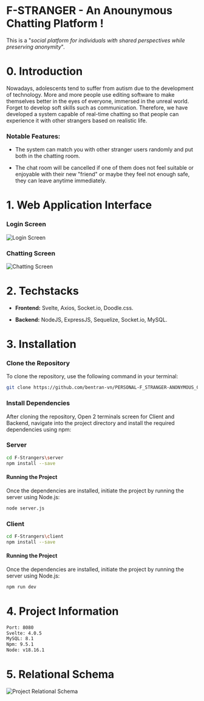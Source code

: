 <h1> F-STRANGER - An Anounymous Chatting Platform !</h1>
This is a "<i>social platform for individuals with shared perspectives while preserving anonymity</i>".<br>

# 0. Introduction
Nowadays, adolescents tend to suffer from autism due to the development of technology. More and more people use editing software to make themselves better in the eyes of everyone, immersed in the unreal world. Forget to develop soft skills such as communication. Therefore, we have developed a system capable of real-time chatting so that people can experience it with other strangers based on realistic life.

### Notable Features:

- The system can match you with other stranger users randomly and put both in the chatting room.

- The chat room will be cancelled if one of them does not feel suitable or enjoyable with their new "friend" or maybe they feel not enough safe, they can leave anytime immediately.
  
# 1. Web Application Interface
### Login Screen
![Login Screen](https://drive.google.com/uc?id=1I8OlH2KaebVDsobtsGohh0QS5rf-iiVt)

### Chatting Screen
![Chatting Screen](https://drive.google.com/uc?id=1u_GvQZfXsKL1X3q0p5jMMIOqlFEp0ayR)

# 2. Techstacks

- **Frontend:** Svelte, Axios, Socket.io, Doodle.css.
  
- **Backend:** NodeJS, ExpressJS, Sequelize, Socket.io, MySQL.

# 3. Installation
### Clone the Repository

To clone the repository, use the following command in your terminal:

```bash
git clone https://github.com/bentran-vn/PERSONAL-F_STRANGER-ANONYMOUS_CHATTING_PLATFORM.git
```
### Install Dependencies

After cloning the repository, Open 2 terminals screen for Client and Backend, navigate into the project directory and install the required dependencies using npm:

### Server
```bash
cd F-Strangers\server
npm install --save
```
#### Running the Project

Once the dependencies are installed, initiate the project by running the server using Node.js:

```bash
node server.js
```

### Client
```bash
cd F-Strangers\client
npm install --save
```
#### Running the Project

Once the dependencies are installed, initiate the project by running the server using Node.js:

```bash
npm run dev
```
# 4. Project Information

```sh
Port: 8080
Svelte: 4.0.5
MySQL: 8.1
Npm: 9.5.1
Node: v18.16.1
```

# 5. Relational Schema
![Project Relational Schema](https://drive.google.com/uc?id=1neYrND8E90t6hB1EgC9ICQV2IgRseHyf)

